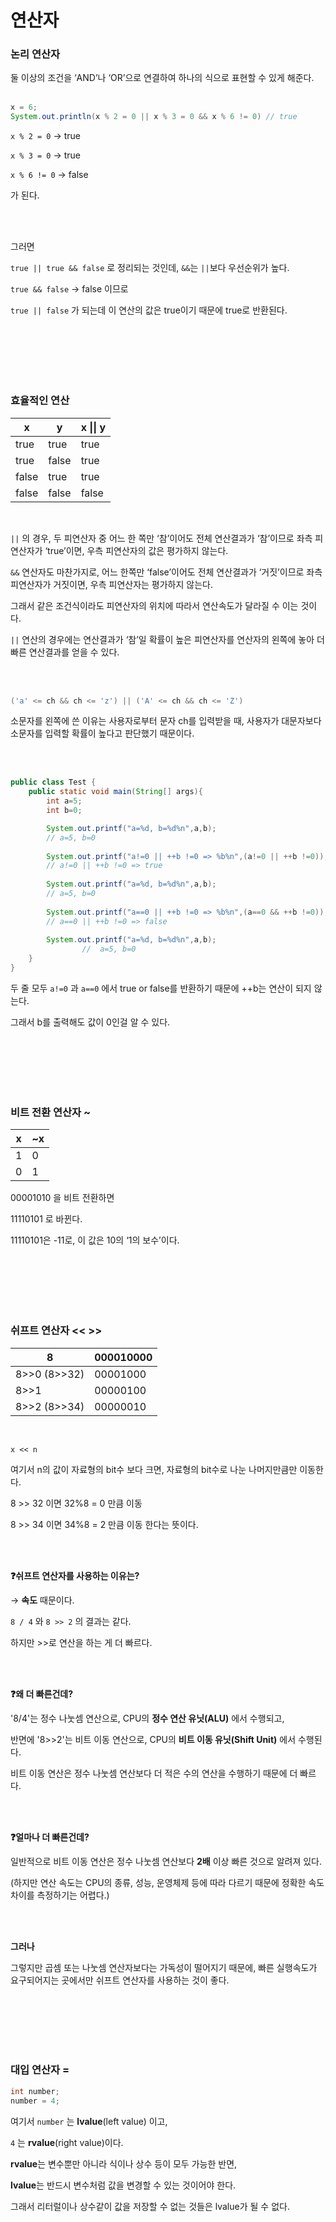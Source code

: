 # 연산자

### 논리 연산자

둘 이상의 조건을 ‘AND’나 ‘OR’으로 연결하여 하나의 식으로 표현할 수 있게 해준다.
<br/><br/>

```java
x = 6;
System.out.println(x % 2 = 0 || x % 3 = 0 && x % 6 != 0) // true
```

`x % 2 = 0` → true

`x % 3 = 0` → true

`x % 6 != 0` → false

가 된다.

<br/><br/>

그러면 

`true || true && false` 로 정리되는 것인데, `&&`는  `||`보다 우선순위가 높다.

`true && false` → false 이므로

`true || false` 가 되는데 이 연산의 값은 true이기 때문에 true로 반환된다. 

<br/><br/><br/><br/><br/>

### 효율적인 연산

| x | y | x \|\| y |
| --- | --- | --- |
| true | true | true |
| true | false | true |
| false | true | true |
| false | false | false |

<br/>

`||` 의 경우, 두 피연산자 중 어느 한 쪽만 ‘참’이어도 전체 연산결과가 ‘참’이므로 좌측 피연산자가 ‘true’이면, 우측 피연산자의 값은 평가하지 않는다. 

`&&` 연산자도 마찬가지로, 어느 한쪽만 ‘false’이어도 전체 연산결과가 ‘거짓’이므로 좌측 피연산자가 거짓이면, 우측 피연산자는 평가하지 않는다.

그래서 같은 조건식이라도 피연산자의 위치에 따라서 연산속도가 달라질 수 이는 것이다.

`||` 연산의 경우에는 연산결과가 ‘참’일 확률이 높은 피연산자를 연산자의 왼쪽에 놓아 더 빠른 연산결과를 얻을 수 있다. 

<br/><br/>

```java
('a' <= ch && ch <= 'z') || ('A' <= ch && ch <= 'Z')
```

소문자를 왼쪽에 쓴 이유는 사용자로부터 문자 ch를 입력받을 때, 사용자가 대문자보다 소문자를 입력할 확률이 높다고 판단했기 때문이다. 

<br/><br/>

```java
public class Test {
    public static void main(String[] args){
        int a=5;
        int b=0;

        System.out.printf("a=%d, b=%d%n",a,b);
        // a=5, b=0
        
        System.out.printf("a!=0 || ++b !=0 => %b%n",(a!=0 || ++b !=0));
        // a!=0 || ++b !=0 => true
        
        System.out.printf("a=%d, b=%d%n",a,b);
        // a=5, b=0
        
        System.out.printf("a==0 || ++b !=0 => %b%n",(a==0 && ++b !=0));
        // a==0 || ++b !=0 => false
        
        System.out.printf("a=%d, b=%d%n",a,b);
				//  a=5, b=0
    }
}

```

두 줄 모두 `a!=0` 과 `a==0` 에서 true or false를 반환하기 때문에 ++b는 연산이 되지 않는다.

그래서 b를 출력해도 값이 0인걸 알 수 있다. 

<br/><br/><br/><br/><br/>

### 비트 전환 연산자 ~

| x | ~x |
| --- | --- |
| 1 | 0 |
| 0 | 1 |

00001010 을 비트 전환하면

11110101 로 바뀐다. 

11110101은 -11로, 이 값은 10의 ‘1의 보수’이다. 

<br/><br/><br/><br/><br/>

### 쉬프트 연산자 << >>

| 8 | 000010000 |
| --- | --- |
| 8>>0 (8>>32) | 00001000 |
| 8>>1 | 00000100 |
| 8>>2 (8>>34) | 00000010 |

<br/>

`x << n`

여기서 n의 값이 자료형의 bit수 보다 크면, 자료형의 bit수로 나눈 나머지만큼만 이동한다.

8 >> 32 이면 32%8 = 0 만큼 이동

8 >> 34 이면 34%8 = 2 만큼 이동 한다는 뜻이다.

<br/><br/>

**❓쉬프트 연산자를 사용하는 이유는?**

→ **속도** 때문이다. 

`8 / 4` 와 `8 >> 2` 의 결과는 같다.

하지만 >>로 연산을 하는 게 더 빠르다.

<br/><br/>

**❓왜 더 빠른건데?**

'8/4'는 정수 나눗셈 연산으로, CPU의 **정수 연산 유닛(ALU)** 에서 수행되고,

반면에 '8>>2'는 비트 이동 연산으로, CPU의 **비트 이동 유닛(Shift Unit)** 에서 수행된다. 

비트 이동 연산은 정수 나눗셈 연산보다 더 적은 수의 연산을 수행하기 때문에 더 빠르다.

<br/><br/>

**❓얼마나 더 빠른건데?**

일반적으로 비트 이동 연산은 정수 나눗셈 연산보다 **2배** 이상 빠른 것으로 알려져 있다.

(하지만 연산 속도는 CPU의 종류, 성능, 운영체제 등에 따라 다르기 때문에 정확한 속도 차이를 측정하기는 어렵다.)

<br/><br/>

**그러나**

그렇지만 곱셈 또는 나눗셈 연산자보다는 가독성이 떨어지기 때문에, 빠른 실행속도가 요구되어지는 곳에서만 쉬프트 연산자를 사용하는 것이 좋다. 

<br/><br/><br/><br/><br/>

### 대입 연산자 =

```java
int number;
number = 4;
```

여기서 `number` 는 **lvalue**(left value) 이고,

`4` 는 **rvalue**(right value)이다.

**rvalue**는 변수뿐만 아니라 식이나 상수 등이 모두 가능한 반면,

**lvalue**는 반드시 변수처럼 값을 변경할 수 있는 것이어야 한다.

그래서 리터럴이나 상수같이 값을 저장할 수 없는 것들은 lvalue가 될 수 없다.
